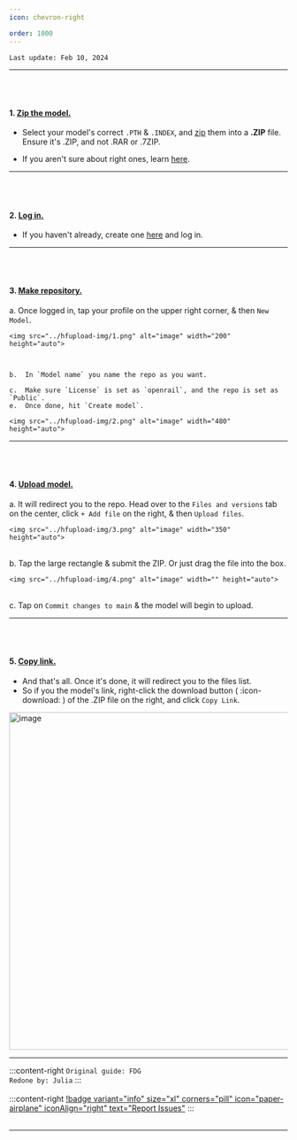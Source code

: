 ```yaml
---
icon: chevron-right

order: 1000
---
```


``Last update: Feb 10, 2024``
***
###### ‎ 
#### 1. <u>Zip the model.</u>         
- Select your model's correct ``.PTH`` & ``.INDEX``, and <u>[zip</u>](https://support.microsoft.com/en-us/windows/zip-and-unzip-files-8d28fa72-f2f9-712f-67df-f80cf89fd4e5) them into a **.ZIP** file.       
Ensure it's .ZIP, and not .RAR or .7ZIP.

- If you aren't sure about right ones, learn <u>[here](https://aihubdocs.github.io/en/essentials/voice-models/#voice-model-files)</u>.

***
###### ‎ 
#### 2. <u>Log in.</u>
- If you haven't already, create one <u>[here</u>](https://huggingface.co/join) and log in.
***
###### ‎  
#### 3. <u>Make repository.</u>
a. Once logged in, tap your profile on the upper right corner, & then `New Model`.       

    <img src="../hfupload-img/1.png" alt="image" width="200" height="auto">

    ‎

    b.  In `Model name` you name the repo as you want.   

    c.  Make sure `License` is set as `openrail`, and the repo is set as `Public`.     
    e.  Once done, hit `Create model`.

    <img src="../hfupload-img/2.png" alt="image" width="480" height="auto"> ‎                
***
###### ‎ 
#### 4. <u>Upload model.</u>
a. It will redirect you to the repo. Head over to the `Files and versions` tab on the center, click `+ Add file` on the right, & then ``Upload files``.

    <img src="../hfupload-img/3.png" alt="image" width="350" height="auto">‎    
‎                         
b. Tap the large rectangle & submit the ZIP. Or just drag the file into the box.       

    <img src="../hfupload-img/4.png" alt="image" width="" height="auto">‎       
‎       
c. Tap on `Commit changes to main` & the model will begin to upload.
***
###### ‎ 
#### 5. <u>Copy link.</u>
- And that's all. Once it's done, it will redirect you to the files list.     
- So if you the model's link, right-click the download button ( :icon-download: ) of the .ZIP file on the right, and click `Copy Link`.

<img src="../hfupload-img/5.png" alt="image" width="610" height="auto">

***
:::content-right
`Original guide: FDG`      
`Redone by: Julia`
:::
‎  
‎  
:::content-right
[!badge variant="info" size="xl" corners="pill" icon="paper-airplane" iconAlign="right" text="Report Issues"](http://aihubdocs.github.io/en/#contributions)
:::
‎  
‎  
***